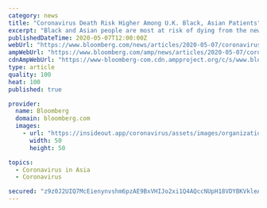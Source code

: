 ```yaml
---
category: news
title: "Coronavirus Death Risk Higher Among U.K. Black, Asian Patients"
excerpt: "Black and Asian people are most at risk of dying from the new coronavirus, according to a U.K. study that found neither deprivation nor underlying health conditions could fully explain the finding. Heart disease and diabetes,"
publishedDateTime: 2020-05-07T12:00:00Z
webUrl: "https://www.bloomberg.com/news/articles/2020-05-07/coronavirus-death-risk-higher-among-u-k-black-asian-patients"
ampWebUrl: "https://www.bloomberg.com/amp/news/articles/2020-05-07/coronavirus-death-risk-higher-among-u-k-black-asian-patients"
cdnAmpWebUrl: "https://www-bloomberg-com.cdn.ampproject.org/c/s/www.bloomberg.com/amp/news/articles/2020-05-07/coronavirus-death-risk-higher-among-u-k-black-asian-patients"
type: article
quality: 100
heat: 100
published: true

provider:
  name: Bloomberg
  domain: bloomberg.com
  images:
    - url: "https://insideout.app/coronavirus/assets/images/organizations/bloomberg.com-50x50.jpg"
      width: 50
      height: 50

topics:
  - Coronavirus in Asia
  - Coronavirus

secured: "z9z0J2UIQ7McEienynvshm6pzAE9BxVHIJo2xi1Q4AQccNUpH18VDYBKVkleAYoxrz1AERvtF0+SY1SnwtzWMBRyQoiJ5FlSs5LuWwak6qagsusS2zjXbXahydXpPrlMIzZmGp2N6SdmbGbkRLYkoq3k8hfrf0qi/8nDf2GcRJReYON5ggVCn4poXR4RYs0JVEHEPx4C/dDgxfOtP3uQgwgWqBION+k3NCdjiUjFFCywgAvYzpYBxLaiSc0nFuS3W9u1BKTTBnPTvN3jBWD6C4WepCj/4iA73iraSFbDV+zakkuE3QUEoY0KeqNjAUrcNBFlGJBV0tLVhHcCanXJseHsf8y9SY7+nuOFXeuVqR0MABh1FguUJF68YOZTtFJo8C5JX8H6rJHsgBBHAUuTTmsmZHMpDxUEyKlSwuyeiUHyRxm1+l/LC9aDRx5qb50uHJznCP22iy1XkYu2q+yvUhthaE4c0tWLjoHB9UnaZ4k=;HBLzX20wSRT+VEkak2UupA=="
---
```



